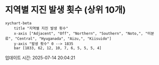 # 지역별 지진 발생 횟수 (상위 10개)

```mermaid
xychart-beta
    title "지역별 지진 발생 횟수"
    x-axis ["Adjacent", "Off", "Northern", "Southern", "Noto,", "미분류", "Central", "Hyuganada", "Aizu,", "Kiisuido"]
    y-axis "발생 횟수" 0 --> 1835
    bar [1833, 62, 12, 10, 7, 6, 5, 5, 5, 4]
```

업데이트 시간: 2025-07-14 20:04:21

